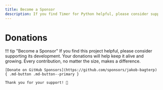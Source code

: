 ```yaml
---
title: Become a Sponsor
description: If you find Timer for Python helpful, please consider supporting its development. Your donations will help keep it alive and growing.
---
```


# Donations

!!! tip "Become a Sponsor"
    If you find this project helpful, please consider supporting its development. Your donations will help keep it alive and growing. Every contribution, no matter the size, makes a difference.

    [Donate on GitHub Sponsors](https://github.com/sponsors/jakob-bagterp){ .md-button .md-button--primary }

    Thank you for your support! 🙌
